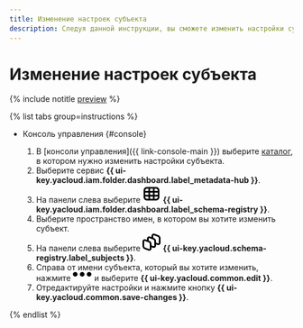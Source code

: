 ```yaml
---
title: Изменение настроек субъекта
description: Следуя данной инструкции, вы сможете изменить настройки субъекта.
---
```


# Изменение настроек субъекта

{% include notitle [preview](../../_includes/note-preview.md) %}

{% list tabs group=instructions %}

- Консоль управления {#console}
  
  1. В [консоли управления]({{ link-console-main }}) выберите [каталог](../../resource-manager/concepts/resources-hierarchy.md#folder), в котором нужно изменить настройки субъекта.
  1. Выберите сервис **{{ ui-key.yacloud.iam.folder.dashboard.label_metadata-hub }}**.
  1. Hа панели слева выберите ![image](../../_assets/console-icons/layout-cells.svg) **{{ ui-key.yacloud.iam.folder.dashboard.label_schema-registry }}**.
  1. Выберите пространство имен, в котором вы хотите изменить субъект.
  1. На панели слева выберите ![image](../../_assets/console-icons/layers-3-diagonal.svg) **{{ ui-key.yacloud.schema-registry.label_subjects }}**.
  1. Справа от имени субъекта, который вы хотите изменить, нажмите ![horizontal-ellipsis](../../_assets/horizontal-ellipsis.svg) и выберите **{{ ui-key.yacloud.common.edit }}**.
  1. Отредактируйте настройки и нажмите кнопку **{{ ui-key.yacloud.common.save-changes }}**.

{% endlist %}
